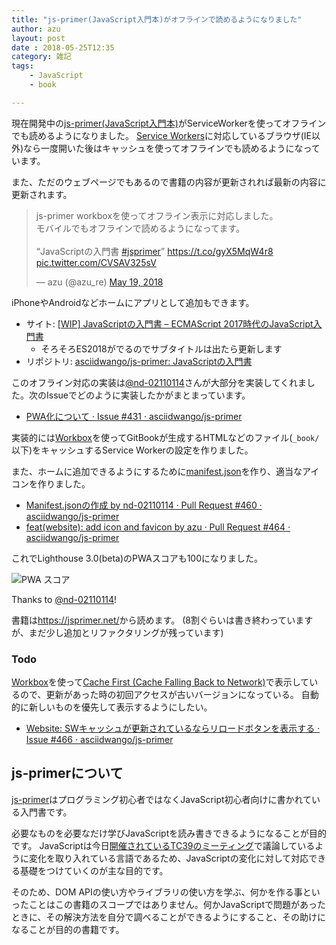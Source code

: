 ```yaml
---
title: "js-primer(JavaScript入門本)がオフラインで読めるようになりました"
author: azu
layout: post
date : 2018-05-25T12:35
category: 雑記
tags:
    - JavaScript
    - book

---
```


現在開発中の[js-primer(JavaScript入門本)](https://jsprimer.net/)がServiceWorkerを使ってオフラインでも読めるようになりました。
[Service Workers](https://caniuse.com/#feat=serviceworkers)に対応しているブラウザ(IE以外)なら一度開いた後はキャッシュを使ってオフラインでも読めるようになっています。

また、ただのウェブページでもあるので書籍の内容が更新されれば最新の内容に更新されます。

<blockquote class="twitter-tweet" data-lang="en"><p lang="ja" dir="ltr">js-primer workboxを使ってオフライン表示に対応しました。<br>モバイルでもオフラインで読めるようになってます。<br><br>“JavaScriptの入門書 <a href="https://twitter.com/hashtag/jsprimer?src=hash&amp;ref_src=twsrc%5Etfw">#jsprimer</a>” <a href="https://t.co/gyX5MqW4r8">https://t.co/gyX5MqW4r8</a> <a href="https://t.co/CVSAV325sV">pic.twitter.com/CVSAV325sV</a></p>&mdash; azu (@azu_re) <a href="https://twitter.com/azu_re/status/997735416903057408?ref_src=twsrc%5Etfw">May 19, 2018</a></blockquote>
<script async src="https://platform.twitter.com/widgets.js" charset="utf-8"></script>

iPhoneやAndroidなどホームにアプリとして追加もできます。

- サイト: [ \[WIP\] JavaScriptの入門書 – ECMAScript 2017時代のJavaScript入門書](https://jsprimer.net/)
	- そろそろES2018がでるのでサブタイトルは出たら更新します
- リポジトリ: [asciidwango/js-primer: JavaScriptの入門書](https://github.com/asciidwango/js-primer)

このオフライン対応の実装は[@nd-02110114](https://github.com/nd-02110114)さんが大部分を実装してくれました。次のIssueでどのように実装したかがまとまっています。

- [PWA化について · Issue #431 · asciidwango/js-primer](https://github.com/asciidwango/js-primer/issues/431)

実装的には[Workbox](https://developers.google.com/web/tools/workbox/)を使ってGitBookが生成するHTMLなどのファイル(`_book/`以下)をキャッシュするService Workerの設定を作りました。

また、ホームに追加できるようにするために[manifest.json](https://developer.mozilla.org/ja/Add-ons/WebExtensions/manifest.json)を作り、適当なアイコンを作りました。

- [Manifest.jsonの作成 by nd-02110114 · Pull Request #460 · asciidwango/js-primer](https://github.com/asciidwango/js-primer/pull/460)
- [feat(website): add icon and favicon by azu · Pull Request #464 · asciidwango/js-primer](https://github.com/asciidwango/js-primer/pull/464)

これでLighthouse 3.0(beta)のPWAスコアも100になりました。

![PWA スコア](https://efcl.info/wp-content/uploads/2018/05/25-1527220707.png)

Thanks to [@nd-02110114](https://github.com/nd-02110114)!

書籍は<https://jsprimer.net/>から読めます。
(8割ぐらいは書き終わっていますが、まだ少し追加とリファクタリングが残っています)

### Todo

[Workbox](https://developers.google.com/web/tools/workbox/)を使って[Cache First (Cache Falling Back to Network)](https://developers.google.com/web/tools/workbox/modules/workbox-strategies#cache_first_cache_falling_back_to_network)で表示しているので、更新があった時の初回アクセスが古いバージョンになっている。
自動的に新しいものを優先して表示するようにしたい。

- [Website: SWキャッシュが更新されているならリロードボタンを表示する · Issue #466 · asciidwango/js-primer](https://github.com/asciidwango/js-primer/issues/466)

## js-primerについて

[js-primer](https://github.com/asciidwango/js-primer "js-primer")はプログラミング初心者ではなくJavaScript初心者向けに書かれている入門書です。

必要なものを必要なだけ学びJavaScriptを読み書きできるようになることが目的です。
JavaScriptは今日[開催されているTC39のミーティング](https://github.com/tc39/agendas/blob/master/2018/05.md)で議論しているように変化を取り入れている言語であるため、JavaScriptの変化に対して対応できる基礎をつけていくのが主な目的です。

そのため、DOM APIの使い方やライブラリの使い方を学ぶ、何かを作る事といったことはこの書籍のスコープではありません。何かJavaScriptで問題があったときに、その解決方法を自分で調べることができるようにすること、その助けになることが目的の書籍です。
